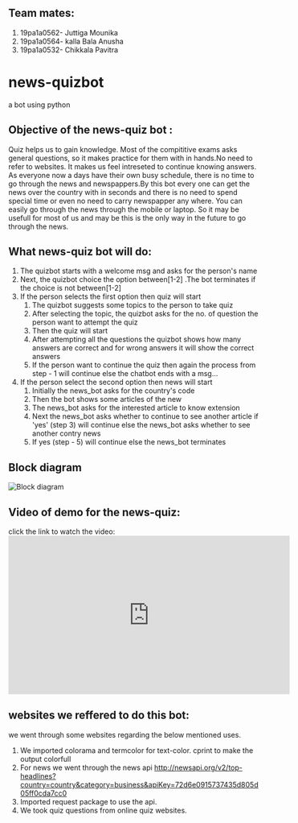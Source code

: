 ## Team mates:
  1. 19pa1a0562- Juttiga Mounika
  2. 19pa1a0564- kalla Bala Anusha
  3. 19pa1a0532- Chikkala Pavitra
  


# news-quizbot
a bot using python

## Objective of the news-quiz bot :

Quiz helps us to gain knowledge. Most of the compititive exams asks general questions, so it makes practice for them with in hands.No need to refer to websites. It makes us feel intreseted to continue knowing answers.
                As everyone now a days have their own busy schedule, there is no time to go through the news and newspappers.By this bot every one can get the news over the country with in seconds and there is no need to spend special time or even no need to carry newspapper any where. You can easily go through the news through the mobile or laptop.
                So it may be usefull for most of us and may be this is the only way in the future to go through the news.
            
## What news-quiz bot will do:
1. The quizbot starts with a welcome msg and asks for the person's name  
2. Next, the quizbot choice the option between[1-2] .The bot terminates if the choice is not between[1-2]
3. If the person selects the first option then quiz will start
   1. The quizbot suggests some topics to the person to take quiz
   2. After selecting the topic, the quizbot asks for the no. of question the person want to attempt the quiz
   3. Then the quiz will start
   4. After attempting all the questions the quizbot shows how many answers are correct and for wrong answers it will show the correct answers
   5. If the person want to continue the quiz then again the process from step - 1 will continue  else the chatbot ends with a msg... 
4. If the person select the second option then news will start
   1. Initially the  news_bot  asks  for  the  country's  code
   2. Then the bot shows some articles of the new
   3. The news_bot asks for the interested article to know extension
   4. Next the news_bot asks  whether to  continue to see another article if 'yes' (step 3) will continue else the news_bot asks whether to see another contry news
   5. If yes (step - 5) will continue else the news_bot terminates  
 ## Block diagram     
![Block diagram](https://github.com/pavistp/newsquizbot/blob/main/ss%20for%20ml.png)

## Video of demo for the news-quiz:
click the link to watch the video: <iframe width="560" height="315" src="https://www.youtube.com/embed/WlK4MbtL9TI" frameborder="0" allow="accelerometer; autoplay; clipboard-write; encrypted-media; gyroscope; picture-in-picture" allowfullscreen></iframe>

## websites we reffered to do this bot:
we went through some websites regarding the below mentioned uses.
1. We imported colorama and termcolor for text-color. cprint to make the output colorfull 
2. For news we went through the news api http://newsapi.org/v2/top-headlines?country=country&category=business&apiKey=72d6e0915737435d805d05ff0cda7cc0
3. Imported request package to use the api.
4. We took quiz questions from online quiz websites. 
